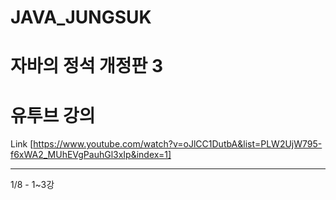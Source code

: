# JAVA_JUNGSUK

# 자바의 정석 개정판 3

# 유투브 강의 

Link [https://www.youtube.com/watch?v=oJlCC1DutbA&list=PLW2UjW795-f6xWA2_MUhEVgPauhGl3xIp&index=1]

<hr/>
1/8 - 1~3강
